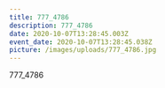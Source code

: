 ```yaml
---
title: 777_4786
description: 777_4786
date: 2020-10-07T13:28:45.003Z
event_date: 2020-10-07T13:28:45.038Z
picture: /images/uploads/777_4786.jpg
---
```

777_4786